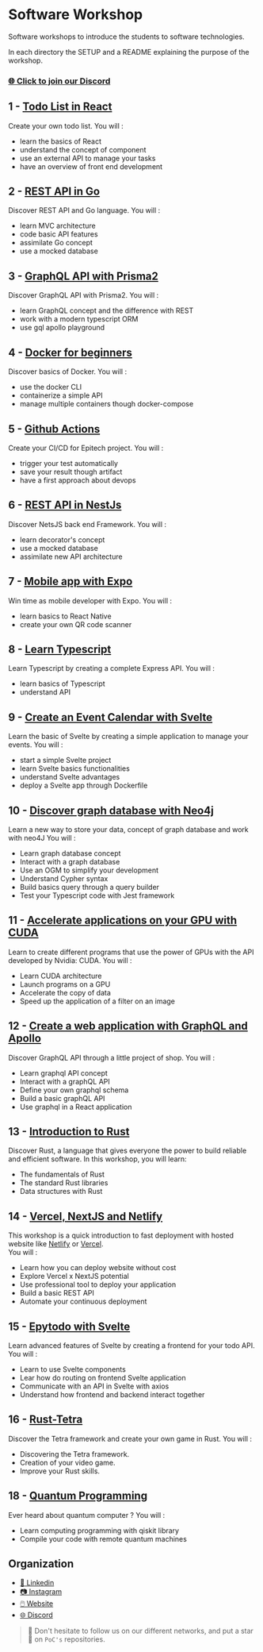# Software Workshop

Software workshops to introduce the students to software technologies.

In each directory the SETUP and a README explaining the purpose of the workshop.

### [🌐 Click to join our Discord](https://discord.gg/Yqq2ADGDS7)

## 1 - [Todo List in React](01.React)

Create your own todo list. You will :
 - learn the basics of React
 - understand the concept of component
 - use an external API to manage your tasks
 - have an overview of front end development

## 2 - [REST API in Go](02.Go)

Discover REST API and Go language. You will :
 - learn MVC architecture
 - code basic API features
 - assimilate Go concept
 - use a mocked database

## 3 - [GraphQL API with Prisma2](03.Prisma)

Discover GraphQL API with Prisma2. You will :
 - learn GraphQL concept and the difference with REST
 - work with a modern typescript ORM
 - use gql apollo playground

## 4 - [Docker for beginners](04.Docker)

Discover basics of Docker. You will :
 - use the docker CLI
 - containerize a simple API
 - manage multiple containers though docker-compose

## 5 - [Github Actions](05.Actions)

Create your CI/CD for Epitech project. You will :
 - trigger your test automatically
 - save your result though artifact
 - have a first approach about devops

## 6 - [REST API in NestJs](06.Nest)

Discover NetsJS back end Framework. You will :
 - learn decorator's concept
 - use a mocked database
 - assimilate new API architecture

## 7 - [Mobile app with Expo](07.Expo)

Win time as mobile developer with Expo. You will :
 - learn basics to React Native
 - create your own QR code scanner
 
## 8 - [Learn Typescript](08.Typescript)

Learn Typescript by creating a complete Express API. You will :
 - learn basics of Typescript
 - understand API

## 9 - [Create an Event Calendar with Svelte](09.Svelte)

Learn the basic of Svelte by creating a simple application to manage your events.
You will :
  - start  a simple Svelte project
  - learn Svelte basics functionalities
  - understand Svelte advantages
  - deploy a Svelte app through Dockerfile

## 10 - [Discover graph database with Neo4j](10.Neo4j)

Learn a new way to store your data, concept of graph database and work with neo4J
You will :
 - Learn graph database concept
 - Interact with a graph database
 - Use an OGM to simplify your development
 - Understand Cypher syntax
 - Build basics query through a query builder  
 - Test your Typescript code with Jest framework
  

## 11 - [Accelerate applications on your GPU with CUDA](11.CUDA)

Learn to create different programs that use the power of GPUs with the API developed by Nvidia: CUDA.
You will :

- Learn CUDA architecture
- Launch programs on a GPU
- Accelerate the copy of data
- Speed up the application of a filter on an image

## 12 - [Create a web application with GraphQL and Apollo](./12.GraphQL-Apollo)

Discover GraphQL API through a little project of shop. 
You will :
 - Learn graphql API concept
 - Interact with a graphQL API
 - Define your own graphql schema
 - Build a basic graphQL API
 - Use graphql in a React application

## 13 - [Introduction to Rust](./13.Rust)

Discover Rust, a language that gives everyone the power to build reliable and efficient software.
In this workshop, you will learn:
 - The fundamentals of Rust
 - The standard Rust libraries
 - Data structures with Rust

## 14 - [Vercel, NextJS and Netlify](./14.Vercel)

This workshop is a quick introduction to fast deployment with hosted website like [Netlify](https://www.netlify.com/) or [Vercel](https://vercel.com/).<br>
You will :
- Learn how you can deploy website without cost
- Explore Vercel x NextJS potential
- Use professional tool to deploy your application
- Build a basic REST API
- Automate your continuous deployment

## 15 - [Epytodo with Svelte](./15.Svelte-Epytodo)

Learn advanced features of Svelte by creating a frontend for your todo API.
You will :
  - Learn to use Svelte components
  - Lear how do routing on frontend Svelte application
  - Communicate with an API in Svelte with axios
  - Understand how frontend and backend interact together

## 16 - [Rust-Tetra](./Rust-Tetra)

Discover the Tetra framework and create your own game in Rust.
You will :
  - Discovering the Tetra framework.
  - Creation of your video game.
  - Improve your Rust skills.

## 18 - [Quantum Programming](./19.Quantum-Programming)

Ever heard about quantum computer ?
You will :
- Learn computing programming with qiskit library
- Compile your code with remote quantum machines

## Organization

- [📒 Linkedin](https://www.linkedin.com/company/pocinnovation/mycompany/)
- [📷 Instagram](https://www.instagram.com/pocinnovation/)
- [🖱️ Website](https://www.poc-innovation.fr/)
- [🌐 Discord](https://discord.gg/Yqq2ADGDS7)

> :rocket: Don't hesitate to follow us on our different networks, and put a star 🌟 on `PoC's` repositories.


